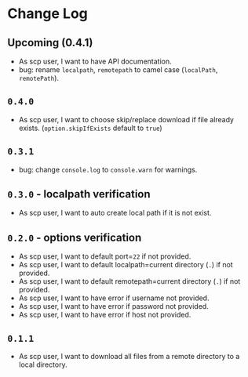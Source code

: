 # Change Log

## Upcoming (0.4.1)

- As scp user, I want to have API documentation.
- bug: rename `localpath`, `remotepath` to camel case (`localPath`, `remotePath`).

## `0.4.0`

- As scp user, I want to choose skip/replace download if file already exists. (`option.skipIfExists` default to `true`)

## `0.3.1`

- bug: change `console.log` to `console.warn` for warnings.

## `0.3.0` - localpath verification

- As scp user, I want to auto create local path if it is not exist.

## `0.2.0` - options verification

- As scp user, I want to default port=`22` if not provided.
- As scp user, I want to default localpath=current directory (`.`) if not provided.
- As scp user, I want to default remotepath=current directory (`.`) if not provided.
- As scp user, I want to have error if username not provided.
- As scp user, I want to have error if password not provided.
- As scp user, I want to have error if host not provided.

## `0.1.1`

- As scp user, I want to download all files from a remote directory to a local directory.
